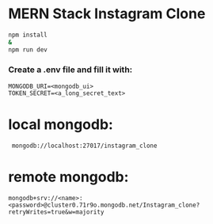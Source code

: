 # MERN Stack Instagram Clone

```bash
npm install
&
npm run dev
```

### Create a .env file and fill it with:

```
MONGODB_URI=<mongodb_ui>
TOKEN_SECRET=<a_long_secret_text>
```

# local mongodb:

` mongodb://localhost:27017/instagram_clone`

# remote mongodb:

`mongodb+srv://<name>:<password>@cluster0.71r9o.mongodb.net/Instagram_clone?retryWrites=true&w=majority`
